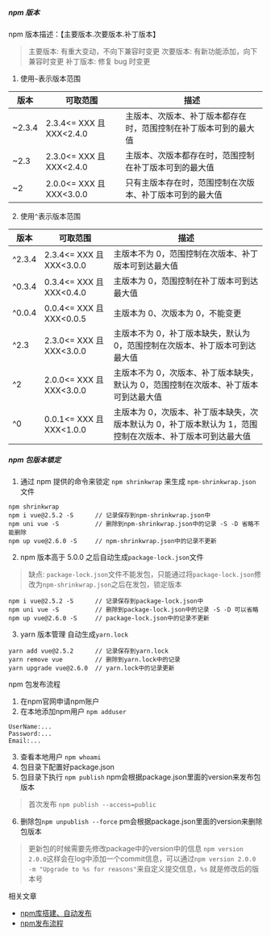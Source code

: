 <!--
 * @Descripttion:
 * @Author: ganbowen
 * @Date: 2020-02-07 14:23:22
 * @LastEditors: ganbowen
 * @LastEditTime: 2020-03-24 10:55:54
 -->

##### npm 版本

npm 版本描述：【主要版本.次要版本.补丁版本】

> 主要版本: 有重大变动，不向下兼容时变更
> 次要版本: 有新功能添加，向下兼容时变更
> 补丁版本: 修复 bug 时变更

1. 使用`~`表示版本范围

| 版本   | 可取范围                 | 描述                                                             |
| ------ | ------------------------ | ---------------------------------------------------------------- |
| ~2.3.4 | 2.3.4<= XXX 且 XXX<2.4.0 | 主版本、次版本、补丁版本都存在时，范围控制在补丁版本可到的最大值 |
| ~2.3   | 2.3.0<= XXX 且 XXX<2.4.0 | 主版本、次版本都存在时，范围控制在补丁版本可到的最大值           |
| ~2     | 2.0.0<= XXX 且 XXX<3.0.0 | 只有主版本存在时，范围控制在次版本、补丁版本可到的最大值         |

2. 使用`^`表示版本范围

| 版本   | 可取范围                 | 描述                                                                                                       |
| ------ | ------------------------ | ---------------------------------------------------------------------------------------------------------- |
| ^2.3.4 | 2.3.4<= XXX 且 XXX<3.0.0 | 主版本不为 0，范围控制在次版本、补丁版本可到达最大值                                                       |
| ^0.3.4 | 0.3.4<= XXX 且 XXX<0.4.0 | 主版本为 0，范围控制在补丁版本可到达最大值                                                                 |
| ^0.0.4 | 0.0.4<= XXX 且 XXX<0.0.5 | 主版本为 0、次版本为 0，不能变更                                                                           |
| ^2.3   | 2.3.0<= XXX 且 XXX<3.0.0 | 主版本不为 0，补丁版本缺失，默认为 0，范围控制在次版本、补丁版本可到达最大值                               |
| ^2     | 2.0.0<= XXX 且 XXX<3.0.0 | 主版本不为 0，次版本、补丁版本缺失，默认为 0，范围控制在次版本、补丁版本可到达最大值                       |
| ^0     | 0.0.1<= XXX 且 XXX<1.0.0 | 主版本为 0，次版本、补丁版本缺失，次版本默认为 0，补丁版本默认为 1，范围控制在次版本、补丁版本可到达最大值 |

##### npm 包版本锁定

1. 通过 npm 提供的命令来锁定 `npm shrinkwrap` 来生成 `npm-shrinkwrap.json` 文件

```linux
npm shrinkwrap
npm i vue@2.5.2 -S      // 记录保存到npm-shrinkwrap.json中
npm uni vue -S          // 删除到npm-shrinkwrap.json中的记录 -S -D 省略不能删除
npm up vue@2.6.0 -S     // npm-shrinkwrap.json中的记录不更新
```

2. npm 版本高于 5.0.0 之后自动生成`package-lock.json`文件
> 缺点: `package-lock.json`文件不能发包，只能通过将`package-lock.json`修改为`npm-shrinkwrap.json`之后在发包，锁定版本

```linux
npm i vue@2.5.2 -S      // 记录保存到package-lock.json中
npm uni vue -S          // 删除到package-lock.json中的记录 -S -D 可以省略
npm up vue@2.6.0 -S     // package-lock.json中的记录不更新
```

3. yarn 版本管理 自动生成`yarn.lock`

```linux
yarn add vue@2.5.2      // 记录保存到yarn.lock
yarn remove vue         // 删除到yarn.lock中的记录
yarn upgrade vue@2.6.0  // yarn.lock中的记录更新
```

npm 包发布流程
1. 在npm官网申请npm账户
2. 在本地添加npm用户 `npm adduser`
```
UserName:...
Password:...
Email:...
```
3. 查看本地用户 `npm whoami`
4. 包目录下配置好package.json
5. 包目录下执行 `npm publish` npm会根据package.json里面的version来发布包版本
> 首次发布 `npm publish --access=public`
6. 删除包`npm unpublish --force` pm会根据package.json里面的version来删除包版本
> 更新包的时候需要先修改package中的version中的信息 `npm version 2.0.0`这样会在log中添加一个commit信息，可以通过`npm version 2.0.0 -m "Upgrade to %s for reasons"`来自定义提交信息，`%s` 就是修改后的版本号

相关文章
- [npm库搭建、自动发布](https://segmentfault.com/a/1190000018939927)
- [npm发布流程](https://blog.csdn.net/weixin_41424247/article/details/87118792)